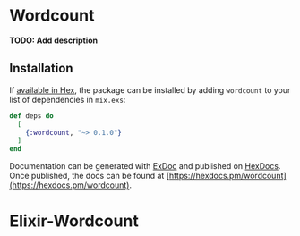 # Wordcount

**TODO: Add description**

## Installation

If [available in Hex](https://hex.pm/docs/publish), the package can be installed
by adding `wordcount` to your list of dependencies in `mix.exs`:

```elixir
def deps do
  [
    {:wordcount, "~> 0.1.0"}
  ]
end
```

Documentation can be generated with [ExDoc](https://github.com/elixir-lang/ex_doc)
and published on [HexDocs](https://hexdocs.pm). Once published, the docs can
be found at [https://hexdocs.pm/wordcount](https://hexdocs.pm/wordcount).

# Elixir-Wordcount
